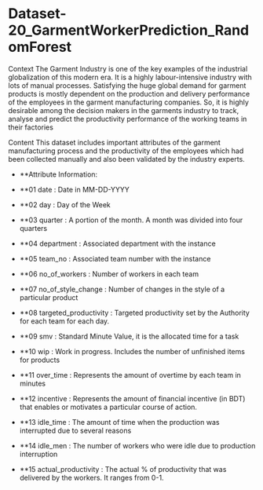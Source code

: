 # Dataset-20_GarmentWorkerPrediction_RandomForest
Context
The Garment Industry is one of the key examples of the industrial globalization of this modern era. It is a highly labour-intensive industry with lots of manual processes. Satisfying the huge global demand for garment products is mostly dependent on the production and delivery performance of the employees in the garment manufacturing companies. So, it is highly desirable among the decision makers in the garments industry to track, analyse and predict the productivity performance of the working teams in their factories

Content
This dataset includes important attributes of the garment manufacturing process and the productivity of the employees which had been collected manually and also been validated by the industry experts.
- **Attribute Information:

- **01 date : Date in MM-DD-YYYY
- **02 day : Day of the Week
- **03 quarter : A portion of the month. A month was divided into four quarters
- **04 department : Associated department with the instance
- **05 team_no : Associated team number with the instance
- **06 no_of_workers : Number of workers in each team
- **07 no_of_style_change : Number of changes in the style of a particular product
- **08 targeted_productivity : Targeted productivity set by the Authority for each team for each day.
- **09 smv : Standard Minute Value, it is the allocated time for a task
- **10 wip : Work in progress. Includes the number of unfinished items for products
- **11 over_time : Represents the amount of overtime by each team in minutes
- **12 incentive : Represents the amount of financial incentive (in BDT) that enables or motivates a particular course of action.
- **13 idle_time : The amount of time when the production was interrupted due to several reasons
- **14 idle_men : The number of workers who were idle due to production interruption
- **15 actual_productivity : The actual % of productivity that was delivered by the workers. It ranges from 0-1.
